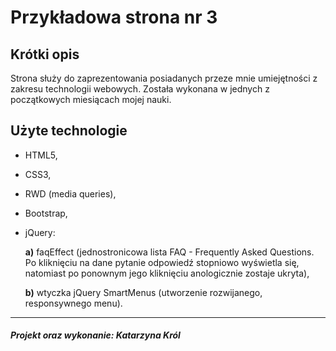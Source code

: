 Przykładowa strona nr 3
=================

Krótki opis 
-------------------
Strona służy do zaprezentowania posiadanych przeze mnie umiejętności z zakresu technologii webowych. Została wykonana w jednych z początkowych miesiącach mojej nauki.

Użyte technologie 
--------------------
- HTML5,
- CSS3,
- RWD (media queries),
- Bootstrap,
- jQuery:

    **a)** faqEffect (jednostronicowa lista FAQ - Frequently Asked Questions. Po kliknięciu na dane pytanie odpowiedź stopniowo wyświetla się, natomiast po ponownym jego kliknięciu anologicznie zostaje ukryta),

    **b)** wtyczka jQuery SmartMenus (utworzenie rozwijanego, responsywnego menu).
    
--------------------
##### Projekt oraz wykonanie: Katarzyna Król